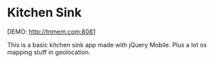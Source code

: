 Kitchen Sink
============

DEMO: <a href="http://tnmem.com:8081">http://tnmem.com:8081</a>

This is a basic kitchen sink app made with jQuery Mobile.
Plus a lot os mapping stuff in geolocation.
